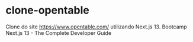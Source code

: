 # clone-opentable
Clone do site https://www.opentable.com/  utilizando Next.js 13. Bootcamp Next.js 13 - The Complete Developer Guide
